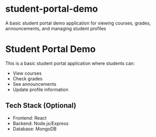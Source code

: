# student-portal-demo
A basic student portal demo application for viewing courses, grades, announcements, and managing student profiles
# Student Portal Demo
This is a basic student portal application where students can:
- View courses
- Check grades
- See announcements
- Update profile information

## Tech Stack (Optional)
- Frontend: React
- Backend: Node.js/Express
- Database: MongoDB
